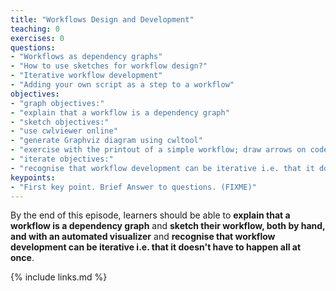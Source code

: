 ```yaml
---
title: "Workflows Design and Development"
teaching: 0
exercises: 0
questions:
- "Workflows as dependency graphs"
- "How to use sketches for workflow design?"
- "Iterative workflow development"
- "Adding your own script as a step to a workflow"
objectives:
- "graph objectives:"
- "explain that a workflow is a dependency graph"
- "sketch objectives:"
- "use cwlviewer online"
- "generate Graphviz diagram using cwltool"
- "exercise with the printout of a simple workflow; draw arrows on code; hand draw a graph on another sheet of paper"
- "iterate objectives:"
- "recognise that workflow development can be iterative i.e. that it doesn't have to happen all at once"
keypoints:
- "First key point. Brief Answer to questions. (FIXME)"
---
```

By the end of this episode,
learners should be able to
__explain that a workflow is a dependency graph__
and __sketch their workflow, both by hand, and with an automated visualizer__
and __recognise that workflow development can be iterative i.e. that it doesn't have to happen all at once__.

{% include links.md %}
